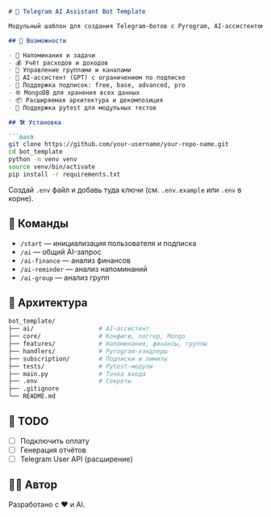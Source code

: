```markdown
# 🤖 Telegram AI Assistant Bot Template

Модульный шаблон для создания Telegram-ботов с Pyrogram, AI-ассистентом и подписочной системой.

## 🚀 Возможности

- 📅 Напоминания и задачи
- 💰 Учёт расходов и доходов
- 👥 Управление группами и каналами
- 🧠 AI-ассистент (GPT) с ограничением по подписке
- 🧾 Поддержка подписок: free, base, advanced, pro
- 🌐 MongoDB для хранения всех данных
- 📦 Расширяемая архитектура и декомпозиция
- 🧪 Поддержка pytest для модульных тестов

## 🛠 Установка

```bash
git clone https://github.com/your-username/your-repo-name.git
cd bot_template
python -m venv venv
source venv/bin/activate
pip install -r requirements.txt
```

Создай `.env` файл и добавь туда ключи (см. `.env.example` или `.env` в корне).

## 🧾 Команды

- `/start` — инициализация пользователя и подписка
- `/ai` — общий AI-запрос
- `/ai-finance` — анализ финансов
- `/ai-reminder` — анализ напоминаний
- `/ai-group` — анализ групп

## 🧠 Архитектура

```bash
bot_template/
├── ai/                  # AI-ассистент
├── core/                # Конфиги, логгер, Mongo
├── features/            # Напоминания, финансы, группы
├── handlers/            # Pyrogram-хэндлеры
├── subscription/        # Подписки и лимиты
├── tests/               # Pytest-модули
├── main.py              # Точка входа
├── .env                 # Секреты
├── .gitignore
└── README.md
```

## 📌 TODO

- [ ] Подключить оплату
- [ ] Генерация отчётов
- [ ] Telegram User API (расширение)

## 🧑‍💻 Автор

Разработано с ❤️ и AI.
